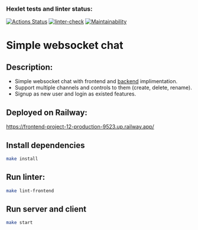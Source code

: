 ### Hexlet tests and linter status:
[![Actions Status](https://github.com/Romzik-Peperomzik/frontend-project-12/workflows/hexlet-check/badge.svg)](https://github.com/Romzik-Peperomzik/frontend-project-12/actions)
[![linter-check](https://github.com/Romzik-Peperomzik/frontend-project-12/actions/workflows/linter-check.yml/badge.svg)](https://github.com/Romzik-Peperomzik/frontend-project-12/actions/workflows/linter-check.yml)
[![Maintainability](https://api.codeclimate.com/v1/badges/f884e05e9f231f0c3766/maintainability)](https://codeclimate.com/github/Romzik-Peperomzik/frontend-project-12/maintainability)
# **Simple websocket chat**
## Description:
- Simple websocket chat with frontend and [backend](https://github.com/hexlet-components/project-js-chat-backend) implimentation.
- Support multiple channels and controls to them (create, delete, rename).
- Signup as new user and login as existed features.
## Deployed on Railway:
https://frontend-project-12-production-9523.up.railway.app/


## Install dependencies

```sh
make install
```

## Run linter:
```sh
make lint-frontend
```

## Run server and client

```sh
make start
```
